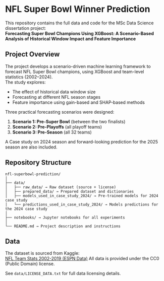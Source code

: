 # NFL Super Bowl Winner Prediction

This repository contains the full data and code for the MSc Data Science dissertation project:  
**Forecasting Super Bowl Champions Using XGBoost: A Scenario-Based Analysis of Historical Window Impact and Feature Importance**

## Project Overview

The project develops a scenario-driven machine learning framework to forecast NFL Super Bowl champions, using XGBoost and team-level statistics (2002–2024).  
The study explores:
- The effect of historical data window size
- Forecasting at different NFL season stages
- Feature importance using gain-based and SHAP-based methods

Three practical forecasting scenarios were designed:
1. **Scenario 1: Pre-Super Bowl** (between the two finalists)
2. **Scenario 2: Pre-Playoffs** (all playoff teams)
3. **Scenario 3: Pre-Season** (all 32 teams)

A Case study on 2024 season and forward-looking prediction for the 2025 season are also included.

## Repository Structure

```
nfl-superbowl-prediction/
│
├── data/
│   ├── raw_data/ → Raw dataset (source + license)
│   ├── prepared_data/ → Prepared dataset and dictionaries
│   ├── models_used_in_case_study_2024/ → Pre-trained models for 2024 case study
│   └── predictions_used_in_case_study_2024/ → Models predictions for the 2024 case study
│
├── notebooks/ → Jupyter notebooks for all experiments
│
└── README.md → Project description and instructions
```

## Data

The dataset is sourced from Kaggle:  
[NFL Team Stats 2002-2019 (ESPN Data)](https://www.kaggle.com/datasets/cviaxmiwnptr/nfl-team-stats-20022019-espn)
All data is provided under the CC0 (Public Domain) license.

See `data/LICENSE_DATA.txt` for full data licensing details.
